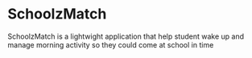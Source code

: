 # SchoolzMatch
SchoolzMatch is a lightwight application that help student wake up and manage morning activity so they could come at school in time
